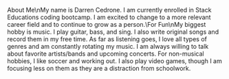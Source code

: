 About Me\nMy name is Darren Cedrone. I am currently enrolled in Stack Educations coding bootcamp. I am excited to change to a more relevant career field and to continue to grow as a person.\For Fun\nMy biggest hobby is music. I play guitar, bass, and sing. I also write original songs and record them in my free time. As far as listening goes, I love all types of genres and am constantly rotating my music. I am always willing to talk about favorite artists/bands and upcoming concerts. For non-musical hobbies, I like soccer and working out. I also play video games, though I am focusing less on them as they are a distraction from schoolwork.
